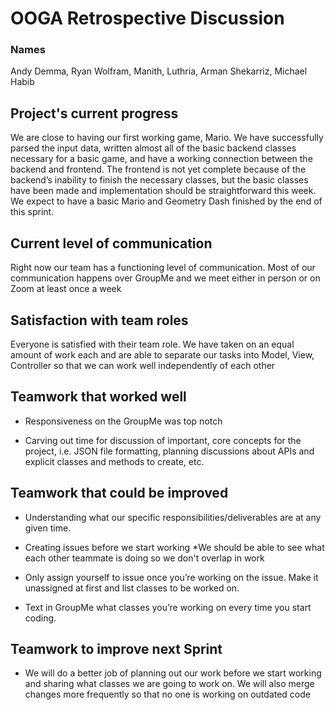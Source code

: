 # OOGA Retrospective Discussion
### Names

Andy Demma, Ryan Wolfram, Manith, Luthria, Arman Shekarriz, Michael Habib

## Project's current progress
We are close to having our first working game, Mario. We have successfully parsed the input data, written almost all of the basic backend classes necessary for a basic game, and have a working connection between the backend and frontend. The frontend is not yet complete because of the backend’s inability to finish the necessary classes, but the basic classes have been made and implementation should be straightforward this week. We expect to have a basic Mario and Geometry Dash finished by the end of this sprint.

## Current level of communication

Right now our team has a functioning level of communication. Most of our communication happens over GroupMe and we meet either in person or on Zoom at least once a week

## Satisfaction with team roles

Everyone is satisfied with their team role. We have taken on an equal amount of work each and are able to separate our tasks into Model, View, Controller so that we can work well independently of each other

## Teamwork that worked well

* Responsiveness on the GroupMe was top notch

* Carving out time for discussion of important, core concepts for the project, i.e. JSON file formatting, planning discussions about APIs and explicit classes and methods to create, etc.


## Teamwork that could be improved

* Understanding what our specific responsibilities/deliverables are at any given time.



* Creating issues before we start working
  *We should be able to see what each other teammate is doing so we don't overlap in work
* Only assign yourself to issue once you’re working on the issue. Make it unassigned at first and list classes to be worked on.
* Text in GroupMe what classes you’re working on every time you start coding.


## Teamwork to improve next Sprint

* We will do a better job of planning out our work before we start working and sharing what classes we are going to work on. We will also merge changes more frequently so that no one is working on outdated code
